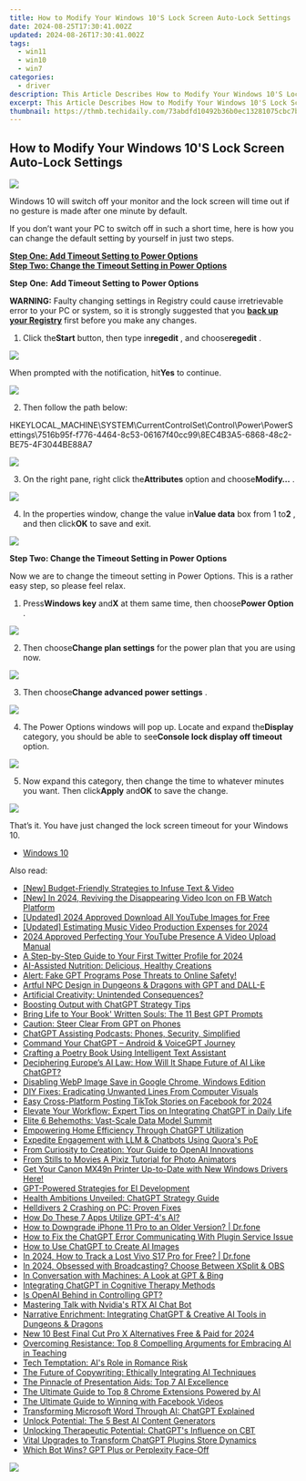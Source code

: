 ```yaml
---
title: How to Modify Your Windows 10'S Lock Screen Auto-Lock Settings
date: 2024-08-25T17:30:41.002Z
updated: 2024-08-26T17:30:41.002Z
tags:
  - win11
  - win10
  - win7
categories:
  - driver
description: This Article Describes How to Modify Your Windows 10'S Lock Screen Auto-Lock Settings
excerpt: This Article Describes How to Modify Your Windows 10'S Lock Screen Auto-Lock Settings
thumbnail: https://thmb.techidaily.com/73abdfd10492b36b0ec13281075cbc7b6e3a883e9a5916409aa47120b2bf9f6f.jpg
---
```


## How to Modify Your Windows 10'S Lock Screen Auto-Lock Settings

![](https://images.drivereasy.com/wp-content/uploads/2017/01/img_587f260d9a6fe.jpg)   
  
 Windows 10 will switch off your monitor and the lock screen will time out if no gesture is made after one minute by default.  
  
 If you don’t want your PC to switch off in such a short time, here is how you can change the default setting by yourself in just two steps.   
  
[**Step One: Add Timeout Setting to Power Options**](https://tools.techidaily.com/drivereasy/download/)   
[**Step Two: Change the Timeout Setting in Power Options**](https://tools.techidaily.com/drivereasy/download/)   
  
  
**Step** **One:** **Add Timeout Setting to Power Options**   
  
**WARNING:** [](https://tools.techidaily.com/drivereasy/download/) Faulty changing settings in Registry could cause irretrievable error to your PC or system, so it is strongly suggested that you [**back up your Registry**](https://tools.techidaily.com/drivereasy/download/) first before you make any changes.   
  
 1) Click the**Start** button, then type in**regedit** , and choose**regedit** .   
  
![](https://images.drivereasy.com/wp-content/uploads/2017/01/img_587f2d3974960.png)   
  
 When prompted with the notification, hit**Yes** to continue.   
  
![](https://images.drivereasy.com/wp-content/uploads/2017/01/img_587f2d5615490.jpg) 

  
 2) Then follow the path below: 


HKEYLOCAL_MACHINE\SYSTEM\CurrentControlSet\Control\Power\PowerSettings\7516b95f-f776-4464-8c53-06167f40cc99\8EC4B3A5-6868-48c2-BE75-4F3044BE88A7

![](https://images.drivereasy.com/wp-content/uploads/2017/01/img_587f2e44c1424.jpg) 

  
 3) On the right pane, right click the**Attributes** option and choose**Modify…** .  
  
![](https://images.drivereasy.com/wp-content/uploads/2017/01/img_587f2efd31725.jpg) 

  
 4) In the properties window, change the value in**Value data** box from 1 to**2** , and then click**OK** to save and exit.   
  
![](https://images.drivereasy.com/wp-content/uploads/2017/01/img_587f2f4f9a063.png) 
  
  
 **Step Two: Change the Timeout Setting in Power Options**   
  
 Now we are to change the timeout setting in Power Options. This is a rather easy step, so please feel relax.   
  
 1) Press**Windows key** and**X** at them same time, then choose**Power Option** .   
  
![](https://images.drivereasy.com/wp-content/uploads/2017/01/img_587f312a659c2.png)   
  
 2) Then choose**Change plan settings** for the power plan that you are using now. 

 ![](https://images.drivereasy.com/wp-content/uploads/2017/01/img_587f31642aa76.jpg)   
  
 3) Then choose**Change advanced power settings** .   
  
![](https://images.drivereasy.com/wp-content/uploads/2017/01/img_587f31d99f6fd.jpg)   
  
 4) The Power Options windows will pop up. Locate and expand the**Display** category, you should be able to see**Console lock display off timeout** option.   
  
![](https://images.drivereasy.com/wp-content/uploads/2017/01/img_587f32acc1829.jpg)   
  
 5) Now expand this category, then change the time to whatever minutes you want. Then click**Apply** and**OK** to save the change.   
  
![](https://images.drivereasy.com/wp-content/uploads/2017/01/img_587f32f4230f2.jpg)   
  
 That’s it. You have just changed the lock screen timeout for your Windows 10\. 

* [Windows 10](https://tools.techidaily.com/drivereasy/download/)

<ins class="adsbygoogle"
     style="display:block"
     data-ad-format="autorelaxed"
     data-ad-client="ca-pub-7571918770474297"
     data-ad-slot="1223367746"></ins>



<ins class="adsbygoogle"
     style="display:block"
     data-ad-client="ca-pub-7571918770474297"
     data-ad-slot="8358498916"
     data-ad-format="auto"
     data-full-width-responsive="true"></ins>

<span class="atpl-alsoreadstyle">Also read:</span>
<div><ul>
<li><a href="https://youtube-clips.techidaily.com/new-budget-friendly-strategies-to-infuse-text-and-video/"><u>[New] Budget-Friendly Strategies to Infuse Text & Video</u></a></li>
<li><a href="https://facebook-video-files.techidaily.com/new-in-2024-reviving-the-disappearing-video-icon-on-fb-watch-platform/"><u>[New] In 2024, Reviving the Disappearing Video Icon on FB Watch Platform</u></a></li>
<li><a href="https://facebook-record-videos.techidaily.com/updated-2024-approved-download-all-youtube-images-for-free/"><u>[Updated] 2024 Approved  Download All YouTube Images for Free</u></a></li>
<li><a href="https://fox-direct.techidaily.com/updated-estimating-music-video-production-expenses-for-2024/"><u>[Updated] Estimating Music Video Production Expenses for 2024</u></a></li>
<li><a href="https://youtube-help.techidaily.com/2024-approved-perfecting-your-youtube-presence-a-video-upload-manual/"><u>2024 Approved  Perfecting Your YouTube Presence  A Video Upload Manual</u></a></li>
<li><a href="https://twitter-videos.techidaily.com/a-step-by-step-guide-to-your-first-twitter-profile-for-2024/"><u>A Step-by-Step Guide to Your First Twitter Profile for 2024</u></a></li>
<li><a href="https://tech-savvy.techidaily.com/ai-assisted-nutrition-delicious-healthy-creations/"><u>AI-Assisted Nutrition: Delicious, Healthy Creations</u></a></li>
<li><a href="https://tech-savvy.techidaily.com/alert-fake-gpt-programs-pose-threats-to-online-safety/"><u>Alert: Fake GPT Programs Pose Threats to Online Safety!</u></a></li>
<li><a href="https://tech-savvy.techidaily.com/artful-npc-design-in-dungeons-and-dragons-with-gpt-and-dall-e/"><u>Artful NPC Design in Dungeons & Dragons with GPT and DALL-E</u></a></li>
<li><a href="https://tech-savvy.techidaily.com/artificial-creativity-unintended-consequences/"><u>Artificial Creativity: Unintended Consequences?</u></a></li>
<li><a href="https://tech-savvy.techidaily.com/boosting-output-with-chatgpt-strategy-tips/"><u>Boosting Output with ChatGPT Strategy Tips</u></a></li>
<li><a href="https://tech-savvy.techidaily.com/bring-life-to-your-book-written-souls-the-11-best-gpt-prompts/"><u>Bring Life to Your Book' Written Souls: The 11 Best GPT Prompts</u></a></li>
<li><a href="https://tech-savvy.techidaily.com/caution-steer-clear-from-gpt-on-phones/"><u>Caution: Steer Clear From GPT on Phones</u></a></li>
<li><a href="https://tech-savvy.techidaily.com/chatgpt-assisting-podcasts-phones-security-simplified/"><u>ChatGPT Assisting Podcasts: Phones, Security, Simplified</u></a></li>
<li><a href="https://tech-savvy.techidaily.com/command-your-chatgpt-android-and-voicegpt-journey/"><u>Command Your ChatGPT – Android & VoiceGPT Journey</u></a></li>
<li><a href="https://tech-savvy.techidaily.com/crafting-a-poetry-book-using-intelligent-text-assistant/"><u>Crafting a Poetry Book Using Intelligent Text Assistant</u></a></li>
<li><a href="https://tech-savvy.techidaily.com/deciphering-europes-ai-law-how-will-it-shape-future-of-ai-like-chatgpt/"><u>Deciphering Europe’s AI Law: How Will It Shape Future of AI Like ChatGPT?</u></a></li>
<li><a href="https://windows11.techidaily.com/disabling-webp-image-save-in-google-chrome-windows-edition/"><u>Disabling WebP Image Save in Google Chrome, Windows Edition</u></a></li>
<li><a href="https://win-howtos.techidaily.com/diy-fixes-eradicating-unwanted-lines-from-computer-visuals/"><u>DIY Fixes: Eradicating Unwanted Lines From Computer Visuals</u></a></li>
<li><a href="https://facebook-video-content.techidaily.com/easy-cross-platform-posting-tiktok-stories-on-facebook-for-2024/"><u>Easy Cross-Platform Posting  TikTok Stories on Facebook for 2024</u></a></li>
<li><a href="https://tech-savvy.techidaily.com/elevate-your-workflow-expert-tips-on-integrating-chatgpt-in-daily-life/"><u>Elevate Your Workflow: Expert Tips on Integrating ChatGPT in Daily Life</u></a></li>
<li><a href="https://tech-savvy.techidaily.com/elite-6-behemoths-vast-scale-data-model-summit/"><u>Elite 6 Behemoths: Vast-Scale Data Model Summit</u></a></li>
<li><a href="https://tech-savvy.techidaily.com/empowering-home-efficiency-through-chatgpt-utilization/"><u>Empowering Home Efficiency Through ChatGPT Utilization</u></a></li>
<li><a href="https://tech-savvy.techidaily.com/expedite-engagement-with-llm-and-chatbots-using-quoras-poe/"><u>Expedite Engagement with LLM & Chatbots Using Quora's PoE</u></a></li>
<li><a href="https://tech-savvy.techidaily.com/from-curiosity-to-creation-your-guide-to-openai-innovations/"><u>From Curiosity to Creation: Your Guide to OpenAI Innovations</u></a></li>
<li><a href="https://extra-lessons.techidaily.com/from-stills-to-movies-a-pixiz-tutorial-for-photo-animators/"><u>From Stills to Movies  A Pixiz Tutorial for Photo Animators</u></a></li>
<li><a href="https://hardware-help.techidaily.com/get-your-canon-mx49n-printer-up-to-date-with-new-windows-drivers-here/"><u>Get Your Canon MX49n Printer Up-to-Date with New Windows Drivers Here!</u></a></li>
<li><a href="https://tech-savvy.techidaily.com/gpt-powered-strategies-for-ei-development/"><u>GPT-Powered Strategies for EI Development</u></a></li>
<li><a href="https://tech-savvy.techidaily.com/health-ambitions-unveiled-chatgpt-strategy-guide/"><u>Health Ambitions Unveiled: ChatGPT Strategy Guide</u></a></li>
<li><a href="https://program-issues.techidaily.com/helldivers-2-crashing-on-pc-proven-fixes/"><u>Helldivers 2 Crashing on PC: Proven Fixes</u></a></li>
<li><a href="https://tech-savvy.techidaily.com/how-do-these-7-apps-utilize-gpt-4s-ai/"><u>How Do These 7 Apps Utilize GPT-4's AI?</u></a></li>
<li><a href="https://phone-solutions.techidaily.com/how-to-downgrade-iphone-11-pro-to-an-older-version-drfone-by-drfone-ios-system-repair-ios-system-repair/"><u>How to Downgrade iPhone 11 Pro to an Older Version? | Dr.fone</u></a></li>
<li><a href="https://tech-savvy.techidaily.com/how-to-fix-the-chatgpt-error-communicating-with-plugin-service-issue/"><u>How to Fix the ChatGPT Error Communicating With Plugin Service Issue</u></a></li>
<li><a href="https://tech-savvy.techidaily.com/how-to-use-chatgpt-to-create-ai-images/"><u>How to Use ChatGPT to Create AI Images</u></a></li>
<li><a href="https://android-location-track.techidaily.com/in-2024-how-to-track-a-lost-vivo-s17-pro-for-free-drfone-by-drfone-virtual-android/"><u>In 2024, How to Track a Lost Vivo S17 Pro for Free? | Dr.fone</u></a></li>
<li><a href="https://extra-guidance.techidaily.com/in-2024-obsessed-with-broadcasting-choose-between-xsplit-and-obs/"><u>In 2024, Obsessed with Broadcasting? Choose Between XSplit & OBS</u></a></li>
<li><a href="https://tech-savvy.techidaily.com/in-conversation-with-machines-a-look-at-gpt-and-bing/"><u>In Conversation with Machines: A Look at GPT & Bing</u></a></li>
<li><a href="https://tech-savvy.techidaily.com/integrating-chatgpt-in-cognitive-therapy-methods/"><u>Integrating ChatGPT in Cognitive Therapy Methods</u></a></li>
<li><a href="https://tech-savvy.techidaily.com/is-openai-behind-in-controlling-gpt/"><u>Is OpenAI Behind in Controlling GPT?</u></a></li>
<li><a href="https://tech-savvy.techidaily.com/mastering-talk-with-nvidias-rtx-ai-chat-bot/"><u>Mastering Talk with Nvidia's RTX AI Chat Bot</u></a></li>
<li><a href="https://tech-savvy.techidaily.com/narrative-enrichment-integrating-chatgpt-and-creative-ai-tools-in-dungeons-and-dragons/"><u>Narrative Enrichment: Integrating ChatGPT & Creative AI Tools in Dungeons & Dragons</u></a></li>
<li><a href="https://ai-video-apps.techidaily.com/new-10-best-final-cut-pro-x-alternatives-free-and-paid-for-2024/"><u>New 10 Best Final Cut Pro X Alternatives Free & Paid for 2024</u></a></li>
<li><a href="https://tech-savvy.techidaily.com/overcoming-resistance-top-8-compelling-arguments-for-embracing-ai-in-teaching/"><u>Overcoming Resistance: Top 8 Compelling Arguments for Embracing AI in Teaching</u></a></li>
<li><a href="https://tech-savvy.techidaily.com/tech-temptation-ais-role-in-romance-risk/"><u>Tech Temptation: AI's Role in Romance Risk</u></a></li>
<li><a href="https://tech-savvy.techidaily.com/the-future-of-copywriting-ethically-integrating-ai-techniques/"><u>The Future of Copywriting: Ethically Integrating AI Techniques</u></a></li>
<li><a href="https://tech-savvy.techidaily.com/the-pinnacle-of-presentation-aids-top-7-ai-excellence/"><u>The Pinnacle of Presentation Aids: Top 7 AI Excellence</u></a></li>
<li><a href="https://tech-savvy.techidaily.com/the-ultimate-guide-to-top-8-chrome-extensions-powered-by-ai/"><u>The Ultimate Guide to Top 8 Chrome Extensions Powered by AI</u></a></li>
<li><a href="https://facebook-video-recording.techidaily.com/the-ultimate-guide-to-winning-with-facebook-videos/"><u>The Ultimate Guide to Winning with Facebook Videos</u></a></li>
<li><a href="https://tech-savvy.techidaily.com/transforming-microsoft-word-through-ai-chatgpt-explained/"><u>Transforming Microsoft Word Through AI: ChatGPT Explained</u></a></li>
<li><a href="https://tech-savvy.techidaily.com/unlock-potential-the-5-best-ai-content-generators/"><u>Unlock Potential: The 5 Best AI Content Generators</u></a></li>
<li><a href="https://tech-savvy.techidaily.com/unlocking-therapeutic-potential-chatgpts-influence-on-cbt/"><u>Unlocking Therapeutic Potential: ChatGPT's Influence on CBT</u></a></li>
<li><a href="https://tech-savvy.techidaily.com/vital-upgrades-to-transform-chatgpt-plugins-store-dynamics/"><u>Vital Upgrades to Transform ChatGPT Plugins Store Dynamics</u></a></li>
<li><a href="https://tech-savvy.techidaily.com/which-bot-wins-gpt-plus-or-perplexity-face-off/"><u>Which Bot Wins? GPT Plus or Perplexity Face-Off</u></a></li>
</ul></div>

<!-- affiliate ads begin -->
<a href="https://store.movavi.com/affiliate.php?ACCOUNT=MOVAVI&AFFILIATE=108875&PATH=https%3A%2F%2Fwww.movavi.com%3FAFFILIATE%3D108875%26RESOURCE%3DBanner%2B728x90"><img src="https://mcusercontent.com/0885a03ded3d480dca9287f12/images/2e76fe6a-3010-1b37-7846-f34ff9c6b4ca.png" border="0"></a>
<!-- affiliate ads end -->